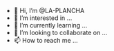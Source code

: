 - 👋 Hi, I’m @LA-PLANCHA
- 👀 I’m interested in ...
- 🌱 I’m currently learning ...
- 💞️ I’m looking to collaborate on ...
- 📫 How to reach me ...

<!---
LA-PLANCHA/LA-PLANCHA is a ✨ special ✨ repository because its `README.md` (this file) appears on your GitHub profile.
You can click the Preview link to take a look at your changes.
--->
